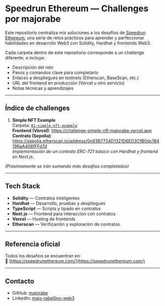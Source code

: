 # Speedrun Ethereum — Challenges por majorabe

Este repositorio centraliza mis soluciones a los desafíos de [Speedrun Ethereum](https://speedrunethereum.com/), una serie de retos prácticos para aprender y perfeccionar habilidades en desarrollo Web3 con Solidity, Hardhat y frontends Web3.

Cada carpeta dentro de este repositorio corresponde a un challenge diferente, e incluye:
- Descripción del reto
- Pasos y comandos clave para completarlo
- Enlaces a despliegues en testnets (Etherscan, BaseScan, etc.)
- URL del frontend en producción (Vercel u otro servicio)
- Notas técnicas y aprendizajes

---

## Índice de challenges

1. **Simple NFT Example**  
   Carpeta: [`01-simple-nft-example`](./01-simple-nft-example)  
   **Frontend (Vercel)**: https://challenge-simple-nft-majorabe.vercel.app  
   **Contrato (Sepolia)**: https://sepolia.etherscan.io/address/0x93B7734D1321D6ED3CfB0dc1B4196aA406fFFd7d  
   *Implementación de un contrato ERC-721 básico con Hardhat y frontend en Next.js.*

_(Próximamente se irán sumando más desafíos completados)_

---

## Tech Stack
- **Solidity** — Contratos inteligentes  
- **Hardhat** — Desarrollo, pruebas y despliegues  
- **TypeScript** — Scripts y tipado en contratos  
- **Next.js** — Frontend para interacción con contratos  
- **Vercel** — Hosting de frontends  
- **Etherscan** — Verificación y exploración de contratos

---

## Referencia oficial
Todos los desafíos se encuentran en:  
🔗 [https://speedrunethereum.com/](https://speedrunethereum.com/)

---

## Contacto
- GitHub: [majorabe](https://github.com/majorabe)  
- LinkedIn: [majo-rabellino-web3](https://www.linkedin.com/in/majo-rabellino-web3)

